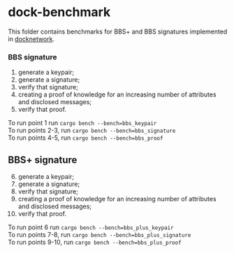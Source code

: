 # dock-benchmark

This folder contains benchmarks for BBS+ and BBS signatures implemented in [docknetwork](https://github.com/docknetwork/crypto/tree/main).

### BBS signature 
 1. generate a keypair;
 2. generate a signature; 
 3. verify that signature;
 4. creating a proof of knowledge for an increasing number of attributes and disclosed messages;
 5. verify that proof.

To run point 1 run `cargo bench --bench=bbs_keypair`   
To run points 2-3, run `cargo bench --bench=bbs_signature`  
To run points 4-5, run `cargo bench --bench=bbs_proof`

## BBS+ signature
 6. generate a keypair;
 7. generate a signature; 
 8. verify that signature;
 9. creating a proof of knowledge for an increasing number of attributes and disclosed messages;
 10. verify that proof.

To run point 6 run `cargo bench --bench=bbs_plus_keypair`   
To run points 7-8, run `cargo bench --bench=bbs_plus_signature`  
To run points 9-10, run `cargo bench --bench=bbs_plus_proof`
